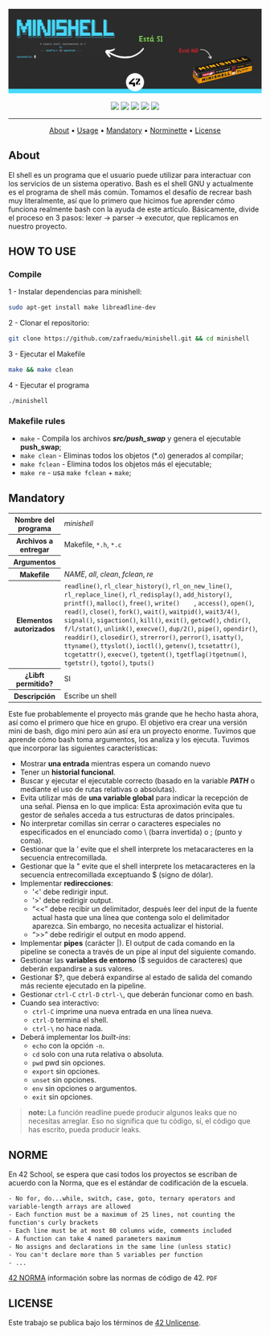![header push_swap](assets/header_minishell.jpg)

<div align="center">
	<img src="https://img.shields.io/badge/status-finished-success?color=%2300599C&style=flat" />
	<img src="https://img.shields.io/badge/score-100 %2F%20100-success?color=%2300599C&style=flat" />
	<img src="https://img.shields.io/badge/evaluated-21%20%2F%2012%20%2F%202023-success?color=%2300599C&style=flat" />
	<img src="https://img.shields.io/badge/C-00599C?style=flat&logo=c&logoColor=white" />
	<img src='https://img.shields.io/badge/Málaga-00599C?style=flat&logo=42&logoColor=white'/>
</div>

---

<p align="center">
	<a href="#about">About</a> •
	<a href="#how-to-use">Usage</a> •
	<a href="#mandatory">Mandatory</a> •
	<a href="#norme">Norminette</a> •
	<a href="#license">License</a>
</p>

## About

El shell es un programa que el usuario puede utilizar para interactuar con los servicios de un sistema operativo. Bash es el shell GNU y actualmente es el programa de shell más común. Tomamos el desafío de recrear bash muy literalmente, así que lo primero que hicimos fue aprender cómo funciona realmente bash con la ayuda de este artículo. Básicamente, divide el proceso en 3 pasos: lexer → parser → executor, que replicamos en nuestro proyecto.

## HOW TO USE

### Compile
1 - Instalar dependencias para minishell:
```bash
sudo apt-get install make libreadline-dev
```
2 - Clonar el repositorio:
```bash
git clone https://github.com/zafraedu/minishell.git && cd minishell
```
3 - Ejecutar el Makefile
```bash
make && make clean
```
4 - Ejecutar el programa
```
./minishell
```
### Makefile rules
- `make` - Compila los archivos ***src/push_swap*** y genera el ejecutable **push_swap**;
- `make clean` - Eliminas todos los objetos (*.o) generados al compilar;
- `make fclean` - Elimina todos los objetos más el ejecutable;
- `make re` - usa `make fclean` + `make`;


## Mandatory

<table>
  <tr>
    <th>Nombre del programa</th>
    <td><i>minishell</i></td>
  </tr>
  <tr>
    <th>Archivos a entregar</th>
    <td>Makefile, <code>*.h</code>, <code>*.c</code> </td>
  </tr>
  <tr>
	<th>Argumentos</th>
	<td></td>
  </tr>
  <tr>
    <th>Makefile</th>
    <td><i>NAME</i>, <i>all</i>, <i>clean</i>, <i>fclean</i>, <i>re</i></td>
  </tr>
  <tr>
    <th>Elementos autorizados</th>
    <td><code>readline()</code>, <code>rl_clear_history()</code>, <code>rl_on_new_line()</code>, <code>rl_replace_line()</code>, <code>rl_redisplay()</code>, <code>add_history()</code>, <code>printf()</code>, <code>malloc()</code>, <code>free()</code>, <code>write()    </code>, <code>access()</code>, <code>open()</code>, <code>read()</code>, <code>close()</code>, <code>fork()</code>, <code>wait()</code>, <code>waitpid()</code>, <code>wait3/4()</code>, <code>signal()</code>, <code>sigaction()</code>, <code>kill()</code>, <code>exit()</code>, <code>getcwd()</code>, <code>chdir()</code>, <code>f/l/stat()</code>, <code>unlink()</code>, <code>execve()</code>, <code>dup/2()</code>, <code>pipe()</code>, <code>opendir()</code>, <code>readdir()</code>, <code>closedir()</code>, <code>strerror()</code>, <code>perror()</code>, <code>isatty()</code>, <code>ttyname()</code>, <code>ttyslot()</code>, <code>ioctl()</code>, <code>getenv()</code>, <code>tcsetattr()</code>, <code>tcgetattr()</code>, <code>execve()</code>, <code>tgetent()</code>, <code>tgetflag()</code><code>tgetnum()</code>, <code>tgetstr()</code>, <code>tgoto()</code>, <code>tputs()</code></td>
  </tr>
  <tr>
    <th>¿Libft permitido?</th>
    <td>SI</td>
  </tr>
  <tr>
    <th>Descripción</th>
    <td>Escribe un shell</td>
  </tr>
</table>

Este fue probablemente el proyecto más grande que he hecho hasta ahora, así como el primero que hice en grupo.
El objetivo era crear una versión mini de bash, digo mini pero aún así era un proyecto enorme. Tuvimos que aprende
cómo bash toma argumentos, los analiza y los ejecuta. Tuvimos que incorporar las siguientes características:
- Mostrar **una entrada** mientras espera un comando nuevo
- Tener un **historial funcional**.
- Buscar y ejecutar el ejecutable correcto (basado en la variable ***PATH*** o mediante el uso de rutas relativas o absolutas).
- Evita utilizar más de **una variable global** para indicar la recepción de una señal. Piensa en lo que implica: Esta aproximación evita que tu gestor de señales acceda a tus estructuras de datos principales.
- No interpretar comillas sin cerrar o caracteres especiales no especificados en el enunciado como \ (barra invertida) o ; (punto y coma).
- Gestionar que la ’ evite que el shell interprete los metacaracteres en la secuencia entrecomillada.
- Gestionar que la " evite que el shell interprete los metacaracteres en la secuencia entrecomillada exceptuando $ (signo de dólar).
- Implementar **redirecciones**:
  - '<' debe redirigir input.
  - '>' debe redirigir output.
  - “<<” debe recibir un delimitador, después leer del input de la fuente actual hasta que una línea que contenga solo el delimitador aparezca. Sin embargo, no necesita actualizar el historial.
  - “>>” debe redirigir el output en modo append.
- Implementar **pipes** (carácter |). El output de cada comando en la pipeline se conecta a través de un pipe al input del siguiente comando.
- Gestionar las **variables de entorno** ($ seguidos de caracteres) que deberán expandirse a sus valores.
- Gestionar $?, que deberá expandirse al estado de salida del comando más reciente ejecutado en la pipeline.
- Gestionar `ctrl-C` `ctrl-D` `ctrl-\`, que deberán funcionar como en bash.
- Cuando sea interactivo:
  - `ctrl-C` imprime una nueva entrada en una línea nueva.
  - `ctrl-D` termina el shell.
  - `ctrl-\` no hace nada.
- Deberá implementar los *built-ins*:
  - `echo` con la opción `-n`.
  - `cd` solo con una ruta relativa o absoluta.
  - `pwd` pwd sin opciones.
  - `export` sin opciones.
  - `unset` sin opciones.
  - `env` sin opciones o argumentos.
  - `exit` sin opciones.
> **note:**
> La función readline puede producir algunos leaks que no necesitas arreglar.
> Eso no significa que tu código, sí, el código que has escrito, pueda producir leaks.

## NORME
En 42 School, se espera que casi todos los proyectos se escriban de acuerdo con la Norma, que es el estándar de codificación de la escuela.
```
- No for, do...while, switch, case, goto, ternary operators and variable-length arrays are allowed
- Each function must be a maximum of 25 lines, not counting the function's curly brackets
- Each line must be at most 80 columns wide, comments included
- A function can take 4 named parameters maximum
- No assigns and declarations in the same line (unless static)
- You can't declare more than 5 variables per function
- ...
```
[42 NORMA](https://github.com/zafraedu/42/blob/master/public/es_norm.pdf) información sobre las normas de código de 42. `PDF`


## LICENSE
Este trabajo se publica bajo los términos de [42 Unlicense](https://github.com/zafraedu/minishell/blob/main/LICENSE).
